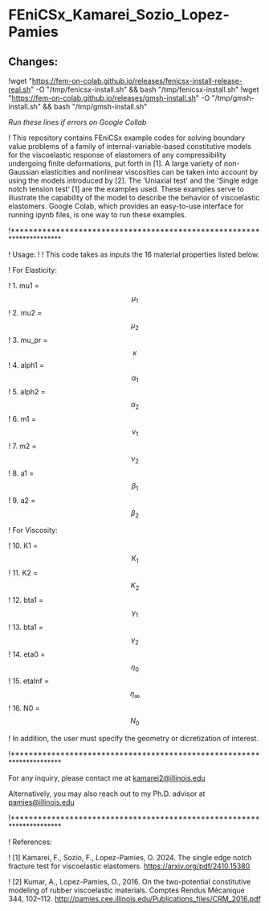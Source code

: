 # FEniCSx_Kamarei_Sozio_Lopez-Pamies

## Changes:
!wget "https://fem-on-colab.github.io/releases/fenicsx-install-release-real.sh" -O "/tmp/fenicsx-install.sh" && bash "/tmp/fenicsx-install.sh"
!wget "https://fem-on-colab.github.io/releases/gmsh-install.sh" -O "/tmp/gmsh-install.sh" && bash "/tmp/gmsh-install.sh"

*Run these lines if errors on Google Collab*

! This repository contains FEniCSx example codes for solving boundary value problems of a family of internal-variable-based constitutive models for the viscoelastic response of elastomers of any compressibility undergoing finite deformations, put forth in [1]. A large variety of non-Gaussian elasticities and nonlinear viscosities can be taken into account by using the models introduced by [2]. The 'Uniaxial test' and the 'Single edge notch tension test' [1] are the examples used. These examples serve to illustrate the capability of the model to describe the behavior of viscoelastic elastomers. Google Colab, which provides an easy-to-use interface for running ipynb files, is one way to run these examples.

!**********************************************************************

! Usage: ! ! This code takes as inputs the 16 material properties listed below.

! For Elasticity:

! 1. mu1 = $$\mu_1$$ ! 2. mu2 = $$\mu_2$$ ! 3. mu_pr = $$\kappa$$ ! 4. alph1 = $$\alpha_1$$ ! 5. alph2 = $$\alpha_2$$ ! 6. m1 = $$\nu_1$$ ! 7. m2 = $$\nu_2$$ ! 8. a1 = $$\beta_1$$ ! 9. a2 = $$\beta_2$$

! For Viscosity:

! 10. K1 = $$K_1$$ ! 11. K2 = $$K_2$$ ! 12. bta1 = $$\gamma_1$$ ! 13. bta1 = $$\gamma_2$$ ! 14. eta0 = $$\eta_0$$ ! 15. etaInf = $$\eta_{\infty}$$ ! 16. N0 = $$N_0$$

! In addition, the user must specify the geometry or dicretization of interest.

!**********************************************************************

For any inquiry, please contact me at kamarei2@illinois.edu

Alternatively, you may also reach out to my Ph.D. advisor at pamies@illinois.edu

!**********************************************************************

! References:

! [1] Kamarei, F., Sozio, F., Lopez-Pamies, O. 2024. The single edge notch fracture test for viscoelastic elastomers. https://arxiv.org/pdf/2410.15380

! [2] Kumar, A., Lopez-Pamies, O., 2016. On the two-potential constitutive modeling of rubber viscoelastic materials. Comptes Rendus Mécanique 344, 102–112. http://pamies.cee.illinois.edu/Publications_files/CRM_2016.pdf
